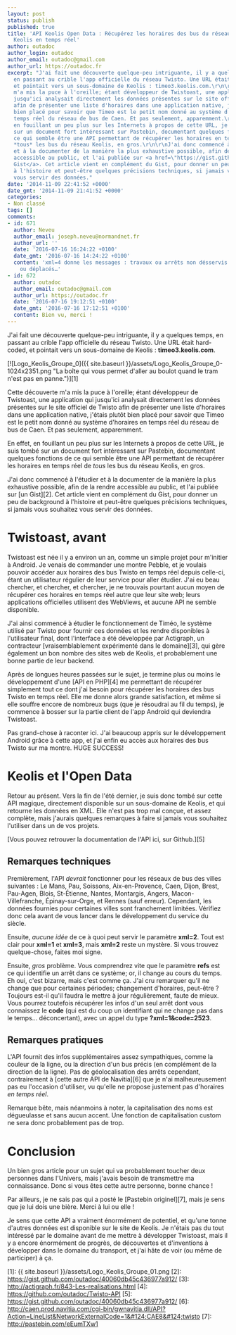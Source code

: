 ```yaml
---
layout: post
status: publish
published: true
title: 'API Keolis Open Data : Récupérez les horaires des bus du réseau
  Keolis en temps réel'
author: outadoc
author_login: outadoc
author_email: outadoc@gmail.com
author_url: https://outadoc.fr
excerpt: "J'ai fait une découverte quelque-peu intriguante, il y a quelques temps,
  en passant au crible l'app officielle du réseau Twisto. Une URL était hard-codée,
  et pointait vers un sous-domaine de Keolis : timeo3.keolis.com.\r\n\r\nCette découverte
  m'a mis la puce à l'oreille; étant développeur de Twistoast, une application qui
  jusqu'ici analysait directement les données présentes sur le site officiel de Twisto
  afin de présenter une liste d'horaires dans une application native, j'étais plutôt
  bien placé pour savoir que Timeo est le petit nom donné au système d'horaires en
  temps réel du réseau de bus de Caen. Et pas seulement, apparemment.\r\n\r\nEn effet,
  en fouillant un peu plus sur les Internets à propos de cette URL, je suis tombé
  sur un document fort intéressant sur Pastebin, documentant quelques fonctions de
  ce qui semble être une API permettant de récupérer les horaires en temps réel de
  *tous* les bus du réseau Keolis, en gros.\r\n\r\nJ'ai donc commencé à l'étudier
  et à la documenter de la manière la plus exhaustive possible, afin de la rendre
  accessible au public, et l'ai publiée sur <a href=\"https://gist.github.com/outadoc/40060db45c436977a912/\">un
  Gist</a>. Cet article vient en complément du Gist, pour donner un peu de background
  à l'histoire et peut-être quelques précisions techniques, si jamais vous souhaitez
  vous servir des données."
date: '2014-11-09 22:41:52 +0000'
date_gmt: '2014-11-09 21:41:52 +0000'
categories:
- Non classé
tags: []
comments:
- id: 671
  author: Neveu
  author_email: joseph.neveu@normandnet.fr
  author_url: ''
  date: '2016-07-16 16:24:22 +0100'
  date_gmt: '2016-07-16 14:24:22 +0100'
  content: 'xml=4 donne les messages : travaux ou arrêts non désservis
    ou déplacés…'
- id: 672
  author: outadoc
  author_email: outadoc@gmail.com
  author_url: https://outadoc.fr
  date: '2016-07-16 19:12:51 +0100'
  date_gmt: '2016-07-16 17:12:51 +0100'
  content: Bien vu, merci !
---
```

J'ai fait une découverte quelque-peu intriguante, il y a quelques temps, en passant au crible l'app officielle du réseau Twisto. Une URL était hard-coded, et pointait vers un sous-domaine de Keolis : **timeo3.keolis.com**.

[![Logo_Keolis_Groupe_0]({{ site.baseurl }}/assets/Logo_Keolis_Groupe_0-1024x2351.png "La boîte qui vous permet d'aller au boulot quand le tram n'est pas en panne.")][1]

Cette découverte m'a mis la puce à l'oreille; étant développeur de Twistoast, une application qui jusqu'ici analysait directement les données présentes sur le site officiel de Twisto afin de présenter une liste d'horaires dans une application native, j'étais plutôt bien placé pour savoir que Timeo est le petit nom donné au système d'horaires en temps réel du réseau de bus de Caen. Et pas seulement, apparemment.

En effet, en fouillant un peu plus sur les Internets à propos de cette URL, je suis tombé sur un document fort intéressant sur Pastebin, documentant quelques fonctions de ce qui semble être une API permettant de récupérer les horaires en temps réel de *tous* les bus du réseau Keolis, en gros.

J'ai donc commencé à l'étudier et à la documenter de la manière la plus exhaustive possible, afin de la rendre accessible au public, et l'ai publiée sur [un Gist][2]. Cet article vient en complément du Gist, pour donner un peu de background à l'histoire et peut-être quelques précisions techniques, si jamais vous souhaitez vous servir des données.

# Twistoast, avant

Twistoast est née il y a environ un an, comme un simple projet pour m'initier à Android. Je venais de commander une montre Pebble, et je voulais pouvoir accéder aux horaires des bus Twisto en temps réel depuis celle-ci, étant un utilisateur régulier de leur service pour aller étudier. J'ai eu beau chercher, et chercher, et chercher, je ne trouvais pourtant aucun moyen de récupérer ces horaires en temps réel autre que leur site web; leurs applications officielles utilisent des WebViews, et aucune API ne semble disponible.

J'ai ainsi commencé à étudier le fonctionnement de Timéo, le système utilisé par Twisto pour fournir ces données et les rendre disponibles à l'utilisateur final, dont l'interface a été développée par Actigraph, un contracteur [vraisemblablement expérimenté dans le domaine][3], qui gère également un bon nombre des sites web de Keolis, et probablement une bonne partie de leur backend.

Après de longues heures passées sur le sujet, je termine plus ou moins le développement d'une [API en PHP][4] me permettant de récupérer simplement tout ce dont j'ai besoin pour récupérer les horaires des bus Twisto en temps réel. Elle me donne alors grande satisfaction, et même si elle souffre encore de nombreux bugs (que je résoudrai au fil du temps), je commence à bosser sur la partie client de l'app Android qui deviendra Twistoast.

Pas grand-chose à raconter ici. J'ai beaucoup appris sur le développement Android grâce à cette app, et j'ai enfin eu accès aux horaires des bus Twisto sur ma montre. HUGE SUCCESS!

# Keolis et l'Open Data

Retour au présent. Vers la fin de l'été dernier, je suis donc tombé sur cette API magique, directement disponible sur un sous-domaine de Keolis, et qui retourne les données en XML. Elle n'est pas trop mal conçue, et assez complète, mais j'aurais quelques remarques à faire si jamais vous souhaitez l'utiliser dans un de vos projets.

[Vous pouvez retrouver la documentation de l'API ici, sur Github.][5]

## Remarques techniques

Premièrement, l'API *devrait* fonctionner pour les réseaux de bus des villes suivantes : Le Mans, Pau, Soissons, Aix-en-Provence, Caen, Dijon, Brest, Pau-Agen, Blois, St-Étienne, Nantes, Montargis, Angers, Macon-Villefranche, Épinay-sur-Orge, et Rennes (sauf erreur). Cependant, les données fournies pour certaines villes sont franchement limitées. Vérifiez donc cela avant de vous lancer dans le développement du service du siècle.

Ensuite, *aucune idée* de ce à quoi peut servir le paramètre **xml=2**. Tout est clair pour **xml=1** et **xml=3**, mais **xml=2** reste un mystère. Si vous trouvez quelque-chose, faites moi signe.

Ensuite, *gros* problème. Vous comprendrez vite que le paramètre **refs** est ce qui identifie un arrêt dans ce système; or, il change au cours du temps. Eh oui, c'est bizarre, mais c'est comme ça. J'ai cru remarquer qu'il ne change que pour certaines périodes; changement d'horaires, peut-être ? Toujours est-il qu'il faudra le mettre à jour régulièrement, faute de mieux. Vous pourrez toutefois récupérer les infos d'un seul arrêt dont vous connaissez le **code** (qui est du coup un identifiant qui ne change pas dans le temps… déconcertant), avec un appel du type **?xml=1&code=2523**.

## Remarques pratiques

L'API fournit des infos supplémentaires assez sympathiques, comme la couleur de la ligne, ou la direction d'un bus précis (en complément de la direction de la ligne). Pas de géolocalisation des arrêts cependant, contrairement à [cette autre API de Navitia][6] que je n'ai malheureusement pas eu l'occasion d'utiliser, vu qu'elle ne propose justement pas d'horaires *en temps réel*.

Remarque bête, mais néanmoins à noter, la capitalisation des noms est dégueulasse et sans aucun accent. Une fonction de capitalisation custom ne sera donc probablement pas de trop.

# Conclusion

Un bien gros article pour un sujet qui va probablement toucher deux personnes dans l'Univers, mais j'avais besoin de transmettre ma connaissance. Donc si vous êtes cette autre personne, bonne chance !

Par ailleurs, je ne sais pas qui a posté le [Pastebin originel][7], mais je sens que je lui dois une bière. Merci à lui ou elle !

Je sens que cette API a vraiment énormément de potentiel, et qu'une tonne d'autres données est disponible sur le site de Keolis. Je n'étais pas du tout intéressé par le domaine avant de me mettre à développer Twistoast, mais il y a encore énormément de progrès, de découvertes et d'inventions à développer dans le domaine du transport, et j'ai hâte de voir (ou même de participer) à ça.

[1]: {{ site.baseurl }}/assets/Logo_Keolis_Groupe_01.png
[2]: https://gist.github.com/outadoc/40060db45c436977a912/
[3]: http://actigraph.fr/843-Les-realisations.html
[4]: https://github.com/outadoc/Twisto-API
[5]: https://gist.github.com/outadoc/40060db45c436977a912/
[6]: http://caen.prod.navitia.com/cgi-bin/gwnavitia.dll/API?Action=LineList&NetworkExternalCode=1&#124;CAE8&#124;twisto
[7]: http://pastebin.com/eEumTXw1
